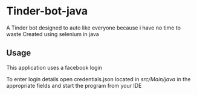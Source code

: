 # Tinder-bot-java
A Tinder bot designed to auto like everyone because i have no time to waste
Created using selenium in java
## Usage
This application uses a facebook login

To enter login details open credentials.json located in _src/Main/java_ in the appropriate fields and start the program from your IDE 

